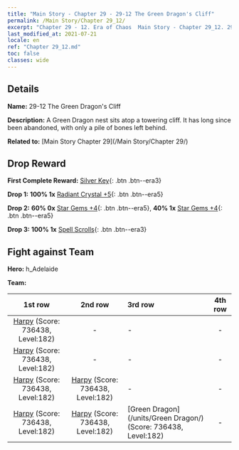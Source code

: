 ```yaml
---
title: "Main Story - Chapter 29 - 29-12 The Green Dragon's Cliff"
permalink: /Main Story/Chapter 29_12/
excerpt: "Chapter 29 - 12. Era of Chaos  Main Story - Chapter 29_12. 29-12 The Green Dragon's Cliff"
last_modified_at: 2021-07-21
locale: en
ref: "Chapter 29_12.md"
toc: false
classes: wide
---
```


## Details

 **Name:** 29-12 The Green Dragon's Cliff

 **Description:** A Green Dragon nest sits atop a towering cliff. It has long since been abandoned, with only a pile of bones left behind.

 **Related to:** [Main Story Chapter 29](/Main Story/Chapter 29/)

## Drop Reward

 **First Complete Reward:** [Silver Key](/Items/con_693/){: .btn .btn--era3}

 **Drop 1:** **100% 1x** [Radiant Crystal +5](/Items/mat_101/){: .btn .btn--era5}

 **Drop 2:** **60% 0x** [Star Gems +4](/Items/mat_93/){: .btn .btn--era5}, **40% 1x** [Star Gems +4](/Items/mat_93/){: .btn .btn--era5}

 **Drop 3:** **100% 1x** [Spell Scrolls](/Items/con_694/){: .btn .btn--era3}


## Fight against Team
 **Hero:** h_Adelaide

 **Team:**


  | 1st row | 2nd row | 3rd row | 4th row |
  |:----:|:----:|:----|:----:|
  | [Harpy](/units/Harpy/) (Score: 736438, Level:182)  | - | - | - |
  | [Harpy](/units/Harpy/) (Score: 736438, Level:182)  | - | - | - |
  | [Harpy](/units/Harpy/) (Score: 736438, Level:182)  | [Harpy](/units/Harpy/) (Score: 736438, Level:182)  | - | - |
  | [Harpy](/units/Harpy/) (Score: 736438, Level:182)  | [Harpy](/units/Harpy/) (Score: 736438, Level:182)  | [Green Dragon](/units/Green Dragon/) (Score: 736438, Level:182)  | - |



